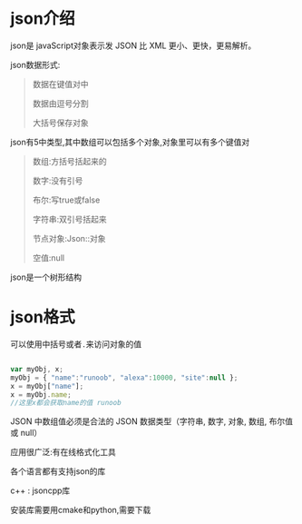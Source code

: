 # json介绍

json是 javaScript对象表示发
JSON 比 XML 更小、更快，更易解析。

json数据形式:

> 数据在键值对中
>
> 数据由逗号分割
>
> 大括号保存对象

json有5中类型,其中数组可以包括多个对象,对象里可以有多个键值对

> 数组:方括号括起来的
>
> 数字:没有引号
>
> 布尔:写true或false
>
> 字符串:双引号括起来
>
> 节点对象:Json::对象
>
> 空值:null

json是一个树形结构



# json格式

可以使用中括号或者`.`来访问对象的值

```javascript

var myObj, x;
myObj = { "name":"runoob", "alexa":10000, "site":null };
x = myObj["name"];
x = myObj.name;
//这里x都会获取name的值 runoob

```

JSON 中数组值必须是合法的 JSON 数据类型（字符串, 数字, 对象, 数组, 布尔值或 null）



应用很广泛:有在线格式化工具

各个语言都有支持json的库

c++ : jsoncpp库

安装库需要用cmake和python,需要下载





